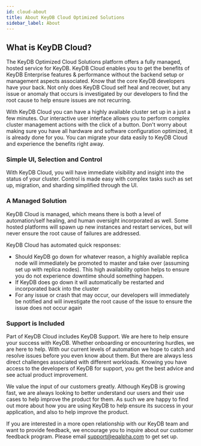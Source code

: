 ```yaml
---
id: cloud-about
title: About KeyDB Cloud Optimized Solutions
sidebar_label: About
---
```



## What is KeyDB Cloud?

The KeyDB Optimized Cloud Solutions platform offers a fully managed, hosted service for KeyDB. KeyDB Cloud enables you to get the benefits of KeyDB Enterprise features & performance without the backend setup or management aspects associated. Know that the core KeyDB developers have your back. Not only does KeyDB Cloud self heal and recover, but any issue or anomaly that occurs is investigated by our developers to find the root cause to help ensure issues are not recurring.

With KeyDB Cloud you can have a highly available cluster set up in a just a few minutes. Our interactive user interface allows you to perform complex cluster management actions with the click of a button. Don't worry about making sure you have all hardware and software configuration optimized, it is already done for you. You can migrate your data easily to KeyDB Cloud and experience the benefits right away. 


### Simple UI, Selection and Control

With KeyDB Cloud, you will have immediate visibility and insight into the status of your cluster. Control is made easy with complex tasks such as set up, migration, and sharding simplified through the UI. 


### A Managed Solution

KeyDB Cloud is managed, which means there is both a level of automation/self healing, and human oversight incorporated as well. Some hosted platforms will spawn up new instances and restart services, but will never ensure the root cause of failures are addressed.

KeyDB Cloud has automated quick responses:
* Should KeyDB go down for whatever reason, a highly available replica node will immediately be promoted to master and take over (assuming set up with replica nodes). This high availability option helps to ensure you do not experience downtime should something happen.
* If KeyDB does go down it will automatically be restarted and incorporated back into the cluster
* For any issue or crash that may occur, our developers will immediately be notified and will investigate the root cause of the issue to ensure the issue does not occur again

### Support is Included

Part of KeyDB Cloud includes KeyDB Support. We are here to help ensure your success with KeyDB. Whether onboarding or encountering hurdles, we are here to help. With our current levels of automation we hope to catch and resolve issues before you even know about them. But there are always less direct challenges associated with different workloads. Knowing you have access to the developers of KeyDB for support, you get the best advice and see actual product improvement.

We value the input of our customers greatly. Although KeyDB is growing fast, we are always looking to better understand our users and their use cases to help improve the product for them. As such we are happy to find out more about how you are using KeyDB to help ensure its success in your application, and also to help improve the product.

If you are interested in a more open relationship with our KeyDB team and want to provide feedback, we encourage you to inquire about our customer feedback program. Please email support@eqalpha.com to get set up.

